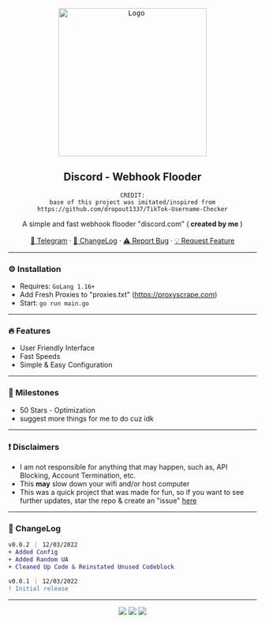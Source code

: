 <div align="center">
  <kbd>
  <a href="https://github.com/imvast/DiscordWebhookFucker">
    <img src="https://global-uploads.webflow.com/5e157548d6f7910beea4e2d6/604150242d4c6f111dc4e0e8_AMXD2mEvYtyJeooktUtHlCW0f3vrpbwrCN0KjvULcmHdfWBRaAyxA9cSiPn_t6wHhI4mm1qbImd2ewbgBQwm-EtT8hZVevgGiACcBFZ58UQC6EPLcV-mQtaHVb02PzhRrjrpYsnz.png" alt="Logo" width="300" height="300">
  </a>
  </kbd>
  
  <h2 align="center">Discord - Webhook Flooder</h2>

    CREDIT:
    base of this project was imitated/inspired from https://github.com/dropout1337/TikTok-Username-Checker
  <p align="center">
    A simple and fast webhook flooder "discord.com" (<b> created by me </b>)
    <br />
    <br />
    <a href="https://skiddos.t.me">🌌 Telegram</a>
    ·
    <a href="https://github.com/imvast/DiscordWebhookFucker#-changelog">📜 ChangeLog</a>
    ·
    <a href="https://github.com/imvast/DiscordWebhookFucker/issues">⚠️ Report Bug</a>
    ·
    <a href="https://github.com/imvast/DiscordWebhookFucker/issues">💡 Request Feature</a>
  </p>
</div>

---------------------------------------

### ⚙️ Installation
* Requires: `GoLang 1.16+`
* Add Fresh Proxies to "proxies.txt" (https://proxyscrape.com)
* Start: `go run main.go`

---------------------------------------

### 🔥 Features
* User Friendly Interface
* Fast Speeds
* Simple & Easy Configuration

---------------------------------------

### 🚀 Milestones
* 50 Stars - Optimization
* suggest more things for me to do cuz idk

---------------------------------------

### ❗ Disclaimers
- I am not responsible for anything that may happen, such as, API Blocking, Account Termination, etc.
- This **may** slow down your wifi and/or host computer
- This was a quick project that was made for fun, so if you want to see further updates, star the repo & create an "issue" [here](https://github.com/imvast/DiscordWebhookFucker/issues/new/choose)

---------------------------------------

### 📜 ChangeLog

```diff
v0.0.2 ⋮ 12/03/2022
+ Added Config
+ Added Random UA
+ Cleaned Up Code & Reinstated Unused Codeblock

v0.0.1 ⋮ 12/03/2022
! Initial release
```

---------------------------------------

<p align="center">
  <img src="https://img.shields.io/github/license/imvast/DiscordWebhookFucker.svg?style=for-the-badge&labelColor=black&color=f429ff&logo=IOTA"/>
  <img src="https://img.shields.io/github/stars/imvast/DiscordWebhookFucker.svg?style=for-the-badge&labelColor=black&color=f429ff&logo=IOTA"/>
  <img src="https://img.shields.io/github/languages/top/imvast/DiscordWebhookFucker.svg?style=for-the-badge&labelColor=black&color=f429ff&logo=go"/>
</p>
